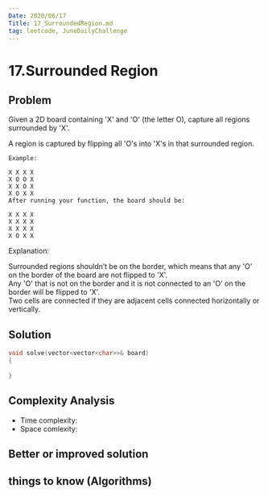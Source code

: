 ```yaml
---
Date: 2020/06/17 
Title: 17_SurroundedRegion.md
tag: leetcode, JuneDailyChallenge
---
```

# 17.Surrounded Region

## Problem
Given a 2D board containing 'X' and 'O' (the letter O), capture all regions surrounded by 'X'.

A region is captured by flipping all 'O's into 'X's in that surrounded region.
```
Example:

X X X X
X O O X
X X O X
X O X X
After running your function, the board should be:

X X X X
X X X X
X X X X
X O X X
```
Explanation:

Surrounded regions shouldn’t be on the border, which means that any 'O' on the border of the board are not flipped to 'X'.  
Any 'O' that is not on the border and it is not connected to an 'O' on the border will be flipped to 'X'.  
Two cells are connected if they are adjacent cells connected horizontally or vertically.
## Solution
```cpp
void solve(vector<vector<char>>& board)
{
    
}
```
## Complexity Analysis
- Time complexity:
- Space comlexity:
## Better or improved solution

## things to know (Algorithms)